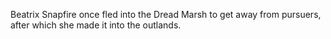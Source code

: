 Beatrix Snapfire once fled into the Dread Marsh to get away from pursuers, after which she made it into the outlands.